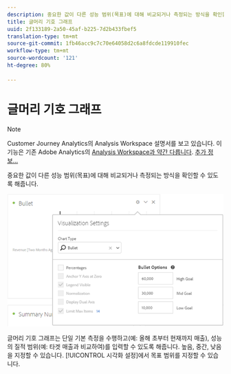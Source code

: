 ```yaml
---
description: 중요한 값이 다른 성능 범위(목표)에 대해 비교되거나 측정되는 방식을 확인할 수 있도록 해줍니다.
title: 글머리 기호 그래프
uuid: 2f133189-2a50-45af-b225-7d2b433fbef5
translation-type: tm+mt
source-git-commit: 1fb46acc9c7c70e64058d2c6a8fdcde119910fec
workflow-type: tm+mt
source-wordcount: '121'
ht-degree: 80%

---
```



# 글머리 기호 그래프

>[!NOTE]
>
>Customer Journey Analytics의 Analysis Workspace 설명서를 보고 있습니다. 이 기능은 기존 Adobe Analytics의 [Analysis Workspace과 약간 다릅니다](https://docs.adobe.com/content/help/ko-KR/analytics/analyze/analysis-workspace/home.html). [추가 정보...](/help/getting-started/cja-aa.md)

중요한 값이 다른 성능 범위(목표)에 대해 비교되거나 측정되는 방식을 확인할 수 있도록 해줍니다.

![](assets/bullet-image.png)

글머리 기호 그래프는 단일 기본 측정을 수행하고(예: 올해 초부터 현재까지 매출), 성능의 질적 범위(예: 타겟 매출과 비교하여)를 입력할 수 있도록 해줍니다. 높음, 중간, 낮음을 지정할 수 있습니다. [!UICONTROL 시각화 설정]에서 목표 범위를 지정할 수 있습니다.
